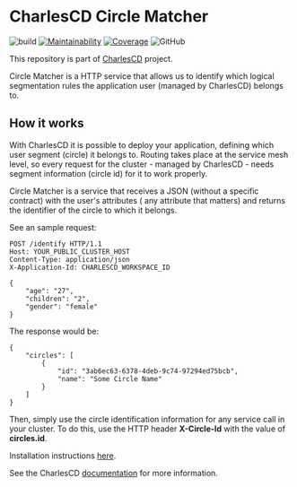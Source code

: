 # CharlesCD Circle Matcher

![build](https://github.com/ZupIT/charlescd-circle-matcher/workflows/build/badge.svg)
[![Maintainability](https://api.codeclimate.com/v1/badges/f65771dc7079c8f968fb/maintainability)](https://codeclimate.com/github/ZupIT/charlescd-circle-matcher/maintainability)
[![Coverage](https://api.codeclimate.com/v1/badges/f65771dc7079c8f968fb/test_coverage)](https://codeclimate.com/github/ZupIT/charlescd-circle-matcher/test_coverage)
![GitHub](https://img.shields.io/github/license/ZupIT/charlescd-circle-matcher)

This repository is part of [CharlesCD](https://github.com/ZupIT/charlescd) project.

Circle Matcher is a HTTP service that allows us to identify which logical segmentation rules the application user (managed by CharlesCD) belongs to.

## How it works
With CharlesCD it is possible to deploy your application, defining which user segment (circle) it belongs to. Routing takes place at the service mesh level, so every request for the cluster - managed by CharlesCD - needs segment information (circle id) for it to work properly.

Circle Matcher is a service that receives a JSON (without a specific contract) with the user's attributes (
any attribute that matters) and returns the identifier of the circle to which it belongs.

See an sample request:

```
POST /identify HTTP/1.1
Host: YOUR_PUBLIC_CLUSTER_HOST
Content-Type: application/json
X-Application-Id: CHARLESCD_WORKSPACE_ID

{
	"age": "27",
	"children": "2",
	"gender": "female"
}

```

The response would be:

```
{
    "circles": [
        {
            "id": "3ab6ec63-6378-4deb-9c74-97294ed75bcb",
            "name": "Some Circle Name"
        }
    ]
}

```
Then, simply use the circle identification information for any service call in your cluster. To do this, use the HTTP header **X-Circle-Id** with the value of **circles.id**.

Installation instructions [here](https://docs.charlescd.io/usando-o-charles/instalacao-do-charles).

See the CharlesCD [documentation](https://docs.charlescd.io) for more information.

